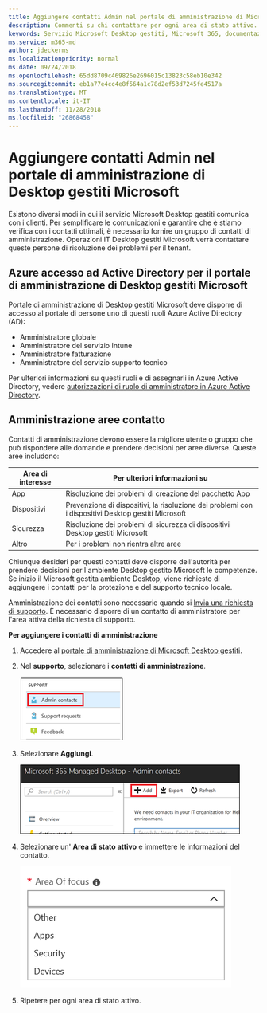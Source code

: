 ```yaml
---
title: Aggiungere contatti Admin nel portale di amministrazione di Microsoft Desktop gestiti
description: Commenti su chi contattare per ogni area di stato attivo.
keywords: Servizio Microsoft Desktop gestiti, Microsoft 365, documentazione
ms.service: m365-md
author: jdeckerms
ms.localizationpriority: normal
ms.date: 09/24/2018
ms.openlocfilehash: 65dd8709c469826e2696015c13823c58eb10e342
ms.sourcegitcommit: eb1a77e4cc4e8f564a1c78d2ef53d7245fe4517a
ms.translationtype: MT
ms.contentlocale: it-IT
ms.lasthandoff: 11/28/2018
ms.locfileid: "26868458"
---
```

# <a name="add-admin-contacts-in-microsoft-managed-desktop-admin-portal"></a>Aggiungere contatti Admin nel portale di amministrazione di Desktop gestiti Microsoft

Esistono diversi modi in cui il servizio Microsoft Desktop gestiti comunica con i clienti. Per semplificare le comunicazioni e garantire che è stiamo verifica con i contatti ottimali, è necessario fornire un gruppo di contatti di amministrazione. Operazioni IT Desktop gestiti Microsoft verrà contattare queste persone di risoluzione dei problemi per il tenant. 

## <a name="azure-active-directory-access-for-microsoft-managed-desktop-admin-portal"></a>Azure accesso ad Active Directory per il portale di amministrazione di Desktop gestiti Microsoft

Portale di amministrazione di Desktop gestiti Microsoft deve disporre di accesso al portale di persone uno di questi ruoli Azure Active Directory (AD):
- Amministratore globale
- Amministratore del servizio Intune
- Amministratore fatturazione
- Amministratore del servizio supporto tecnico

Per ulteriori informazioni su questi ruoli e di assegnarli in Azure Active Directory, vedere [autorizzazioni di ruolo di amministratore in Azure Active Directory](https://docs.microsoft.com/azure/active-directory/users-groups-roles/directory-assign-admin-roles). 

## <a name="admin-contact-focus-areas"></a>Amministrazione aree contatto

Contatti di amministrazione devono essere la migliore utente o gruppo che può rispondere alle domande e prendere decisioni per aree diverse. Queste aree includono:

Area di interesse | Per ulteriori informazioni su
--- | ---
App | Risoluzione dei problemi di creazione del pacchetto App
 Dispositivi  | Prevenzione di dispositivi, la risoluzione dei problemi con i dispositivi Desktop gestiti Microsoft
Sicurezza | Risoluzione dei problemi di sicurezza di dispositivi Desktop gestiti Microsoft
Altro | Per i problemi non rientra altre aree

Chiunque desideri per questi contatti deve disporre dell'autorità per prendere decisioni per l'ambiente Desktop gestito Microsoft le competenze. Se inizio il Microsoft gestita ambiente Desktop, viene richiesto di aggiungere i contatti per la protezione e del supporto tecnico locale. 

Amministrazione dei contatti sono necessarie quando si [Invia una richiesta di supporto](../working-with-managed-desktop/support.md). È necessario disporre di un contatto di amministratore per l'area attiva della richiesta di supporto. 

**Per aggiungere i contatti di amministrazione**

1.  Accedere al [portale di amministrazione di Microsoft Desktop gestiti](http://aka.ms/mwaasportal). 

2.  Nel **supporto**, selezionare i **contatti di amministrazione**. 

    ![Contatti di amministrazione dal menu di supporto](images/admincontacts.png)

3. Selezionare **Aggiungi**.

    ![Pulsante Aggiungi portale di amministrazione](images/adminadd.png)

4.  Selezionare un' **Area di stato attivo** e immettere le informazioni del contatto. 

    ![l'elenco delle aree dell'elemento attivo](images/areaoffocus.png)

5. Ripetere per ogni area di stato attivo. 


